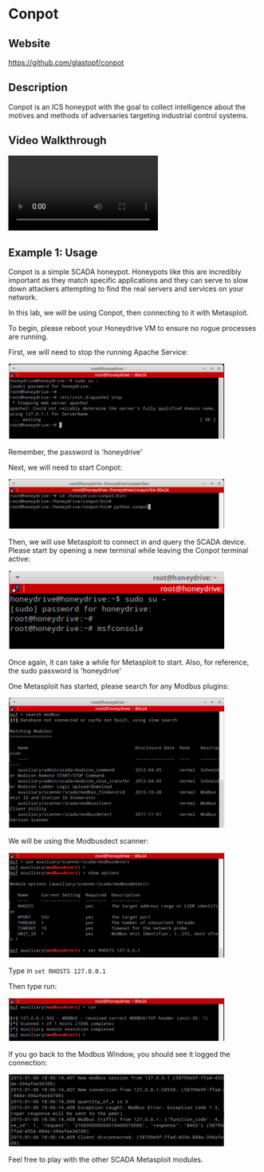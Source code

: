 Conpot
======

Website
-------

<https://github.com/glastopf/conpot>

Description
-----------

Conpot is an ICS honeypot with the goal to collect intelligence about the motives and methods of adversaries targeting industrial control systems.

Video Walkthrough
-----------------

<video controls>
  <source src="Videos/1_550_Conpot.mp4">
  <source src="https://onedrive.live.com/download.aspx?cid=8D6C4317A39E3D29&resid=8D6C4317A39E3D29%2155678&canary=">
 <p>Your browser does not support html5 video.</p>
</video>

Example 1: Usage
----------------

Conpot is a simple SCADA honeypot. Honeypots like this are incredibly
important as they match specific applications and they can serve to slow
down attackers attempting to find the real servers and services on your
network.

In this lab, we will be using Conpot, then connecting to it with
Metasploit.

To begin, please reboot your Honeydrive VM to ensure no rogue processes
are running.

First, we will need to stop the running Apache Service:

![](Conpot_files/image062.png)

Remember, the password is 'honeydrive'

Next, we will need to start Conpot:

![](Conpot_files/image064.png)

Then, we will use Metasploit to connect in and query the SCADA device.
Please start by opening a new terminal while leaving the Conpot terminal
active:

![](Conpot_files/image066.png)

Once again, it can take a while for Metasploit to start. Also, for
reference, the sudo password is 'honeydrive'

One Metasploit has started, please search for any Modbus plugins:

![](Conpot_files/image068.png)

We will be using the Modbusdect scanner:

![](Conpot_files/image070.png)

Type in `set RHOSTS 127.0.0.1`

Then type run:

![](Conpot_files/image072.png)

If you go back to the Modbus Window, you should see it logged the
connection:

![](Conpot_files/image074.png)

Feel free to play with the other SCADA Metasploit modules.